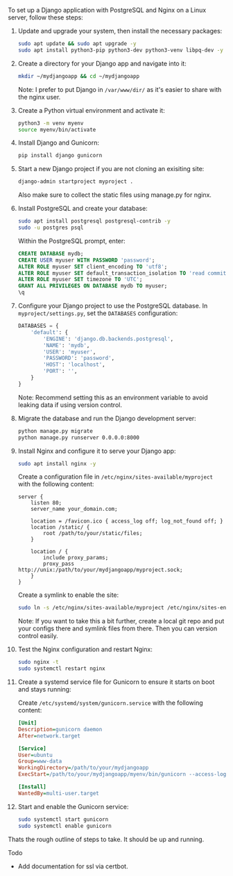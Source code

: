 To set up a Django application with PostgreSQL and Nginx on a Linux server, follow these steps:

1. Update and upgrade your system, then install the necessary packages:

    ```bash
    sudo apt update && sudo apt upgrade -y
    sudo apt install python3-pip python3-dev python3-venv libpq-dev -y
    ```

2. Create a directory for your Django app and navigate into it:

    ```bash
    mkdir ~/mydjangoapp && cd ~/mydjangoapp
    ```

    Note: I prefer to put Django in `/var/www/dir/` as it's easier to share with the nginx user.

3. Create a Python virtual environment and activate it:

    ```bash
    python3 -m venv myenv
    source myenv/bin/activate
    ```

4. Install Django and Gunicorn:

    ```bash
    pip install django gunicorn
    ```

5. Start a new Django project if you are not cloning an exisiting site:

    ```bash
    django-admin startproject myproject .
    ```
    Also make sure to collect the static files using  manage.py for nginx. 
 
6. Install PostgreSQL and create your database:

    ```bash
    sudo apt install postgresql postgresql-contrib -y
    sudo -u postgres psql
    ```

    Within the PostgreSQL prompt, enter:

    ```sql
    CREATE DATABASE mydb;
    CREATE USER myuser WITH PASSWORD 'password';
    ALTER ROLE myuser SET client_encoding TO 'utf8';
    ALTER ROLE myuser SET default_transaction_isolation TO 'read committed';
    ALTER ROLE myuser SET timezone TO 'UTC';
    GRANT ALL PRIVILEGES ON DATABASE mydb TO myuser;
    \q
    ```

7. Configure your Django project to use the PostgreSQL database. In `myproject/settings.py`, set the `DATABASES` configuration:

    ```python
    DATABASES = {
        'default': {
            'ENGINE': 'django.db.backends.postgresql',
            'NAME': 'mydb',
            'USER': 'myuser',
            'PASSWORD': 'password',
            'HOST': 'localhost',
            'PORT': '',
        }
    }
    ```

    Note: Recommend setting this as an environment variable to avoid leaking data if using version control.

8. Migrate the database and run the Django development server:

    ```bash
    python manage.py migrate
    python manage.py runserver 0.0.0.0:8000
    ```

9. Install Nginx and configure it to serve your Django app:

    ```bash
    sudo apt install nginx -y
    ```

    Create a configuration file in `/etc/nginx/sites-available/myproject` with the following content:

    ```nginx
    server {
        listen 80;
        server_name your_domain.com;

        location = /favicon.ico { access_log off; log_not_found off; }
        location /static/ {
            root /path/to/your/static/files;
        }

        location / {
            include proxy_params;
            proxy_pass http://unix:/path/to/your/mydjangoapp/myproject.sock;
        }
    }
    ```

    Create a symlink to enable the site:

    ```bash
    sudo ln -s /etc/nginx/sites-available/myproject /etc/nginx/sites-enabled
    ```

    Note: If you want to take this a bit further, create a local git repo and put your configs there and symlink files from there. Then you can version control easily.

10. Test the Nginx configuration and restart Nginx:

    ```bash
    sudo nginx -t
    sudo systemctl restart nginx
    ```

11. Create a systemd service file for Gunicorn to ensure it starts on boot and stays running:

    Create `/etc/systemd/system/gunicorn.service` with the following content:

    ```ini
    [Unit]
    Description=gunicorn daemon
    After=network.target

    [Service]
    User=ubuntu
    Group=www-data
    WorkingDirectory=/path/to/your/mydjangoapp
    ExecStart=/path/to/your/mydjangoapp/myenv/bin/gunicorn --access-logfile - --workers 3 --bind unix:/path/to/your/mydjangoapp/myproject.sock myproject.wsgi:application

    [Install]
    WantedBy=multi-user.target
    ```

12. Start and enable the Gunicorn service:

    ```bash
    sudo systemctl start gunicorn
    sudo systemctl enable gunicorn
    ```
Thats the rough outline of steps to take. It should be up and running.

Todo  
* Add documentation for ssl via certbot. 
